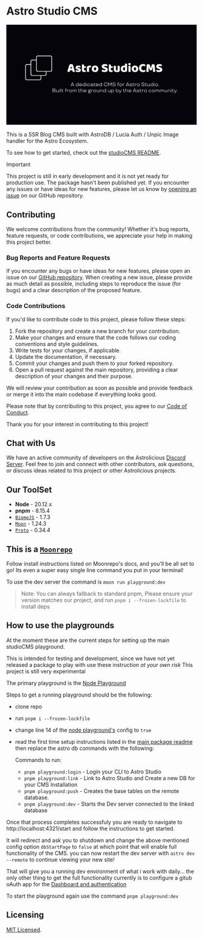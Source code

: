 # Astro Studio CMS

![Readme's Banner](./packages/studioCMS/src/assets/banner-readme.png)

This is a SSR Blog CMS built with AstroDB / Lucia Auth / Unpic Image handler for the Astro Ecosystem.

To see how to get started, check out the [studioCMS README](./packages/studioCMS/README.md).

> [!IMPORTANT]
> This project is still in early development and it is not yet ready for production use. The package hasn't been published yet. If you encounter any issues or have ideas for new features, please let us know by [opening an issue](https://github.com/astrolicious/studiocms/issues/new/choose) on our GitHub repository.

## Contributing

We welcome contributions from the community! Whether it's bug reports, feature requests, or code contributions, we appreciate your help in making this project better.

### Bug Reports and Feature Requests

If you encounter any bugs or have ideas for new features, please open an issue on our [GitHub repository](https://github.com/astrolicious/studiocms). When creating a new issue, please provide as much detail as possible, including steps to reproduce the issue (for bugs) and a clear description of the proposed feature.

### Code Contributions

If you'd like to contribute code to this project, please follow these steps:

1. Fork the repository and create a new branch for your contribution.
2. Make your changes and ensure that the code follows our coding conventions and style guidelines.
3. Write tests for your changes, if applicable.
4. Update the documentation, if necessary.
5. Commit your changes and push them to your forked repository.
6. Open a pull request against the main repository, providing a clear description of your changes and their purpose.

We will review your contribution as soon as possible and provide feedback or merge it into the main codebase if everything looks good.

Please note that by contributing to this project, you agree to our [Code of Conduct](https://github.com/astrolicious/.github/blob/main/.github/CODE_OF_CONDUCT.md).

Thank you for your interest in contributing to this project!

## Chat with Us

We have an active community of developers on the Astrolicious [Discord Server](https://chat.astrolicious.dev/). Feel free to join and connect with other contributors, ask questions, or discuss ideas related to this project or other Astrolicious projects.

## Our ToolSet

- **Node** - 20.12.x
- **pnpm** - 8.15.4
- [`BiomeJS`](https://biomejs.dev/) - 1.7.3
- [`Moon`](https://moonrepo.dev) - 1.24.3
- [`Proto`](https://moonrepo.dev) - 0.34.4

## This is a [`Moonrepo`](https://moonrepo.dev)

Follow install instructions listed on Moonrepo's docs, and you'll be all set to go! Its even a super easy single line command you put in your terminal!

To use the dev server the command is `moon run playground:dev`

> Note: You can always fallback to standard pnpm, Please ensure your version matches our project, and run `pnpm i --frozen-lockfile` to install deps

## How to use the playgrounds

At the moment these are the current steps for setting up the main studioCMS playground.

This is intended for testing and development, since we have not yet released a package to play with use these instruction *at your own risk* This project is still very experimental

The primary playground is the [Node Playground](./playgrounds/node/)

Steps to get a running playground should be the following:
- clone repo
- run `pnpm i --frozen-lockfile`
- change line 14 of the [node playground's](https://github.com/astrolicious/studiocms/blob/fe6baf19301f1c6326ccf6d875c4c7349e15d849/playgrounds/node/astro.config.mjs#L14) config to `true` 
- read the first time setup instructions listed in the [main package readme](https://github.com/astrolicious/studiocms/blob/main/packages/studioCMS/README.md#first-start-and-setup) then replace the astro db commands with the following:

    Commands to run:
    - `pnpm playground:login` - Login your CLI to Astro Studio
    - `pnpm playground:link` - Link to Astro Studio and Create a new DB for your CMS Installation
    - `pnpm playground:push` - Creates the base tables on the remote database.
    - `pnpm playground:dev` - Starts the Dev server connected to the linked database

Once that process completes successfuly you are ready to navigate to http://localhost:4321/start and follow the instructions to get started.

It will redirect and ask you to shutdown and change the above mentioned config option `dbStartPage` to `false` at which point that will enable full functionality of the CMS. you can now restart the dev server with `astro dev --remote` to continue viewing your new site!

That will give you a running dev environment of what i work with daily... the only other thing to get the full functionality currently is to configure a gitub oAuth app for the [Dashboard and authentication](https://github.com/astrolicious/studiocms/blob/main/packages/studioCMS/README.md#authentication)

To start the playground again use the command `pnpm playground:dev`

## Licensing

[MIT Licensed](./LICENSE).
